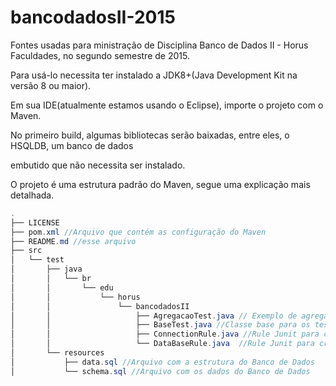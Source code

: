 # bancodadosII-2015
Fontes usadas para ministração de Disciplina Banco de Dados II - Horus Faculdades, no segundo semestre de 2015.

Para usá-lo necessita ter instalado a JDK8+(Java Development Kit na versão 8 ou maior).

Em sua IDE(atualmente estamos usando o Eclipse), importe o projeto com o Maven.

No primeiro build, algumas bibliotecas serão baixadas, entre eles, o HSQLDB, um banco de dados

embutido que não necessita ser instalado.

O projeto é uma estrutura padrão do Maven, segue uma explicação mais detalhada.
```java
.
├── LICENSE
├── pom.xml //Arquivo que contém as configuração do Maven
├── README.md //esse arquivo
├── src
│   └── test
│       ├── java
│       │   └── br
│       │       └── edu
│       │           └── horus
│       │               └── bancodadosII
│       │                   ├── AgregacaoTest.java // Exemplo de agregação
│       │                   ├── BaseTest.java //Classe base para os testes
│       │                   ├── ConnectionRule.java //Rule Junit para conexão
│       │                   └── DataBaseRule.java  //Rule Junit para criar a Base de Dados
│       └── resources
│           ├── data.sql //Arquivo com a estrutura do Banco de Dados
│           └── schema.sql //Arquivo com os dados do Banco de Dados
```

